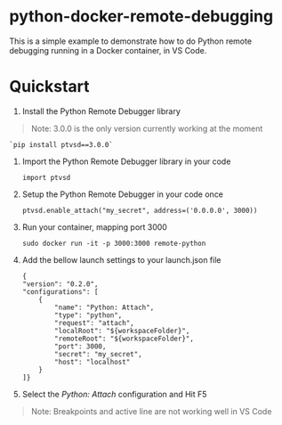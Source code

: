 # python-docker-remote-debugging
This is a simple example to demonstrate how to do Python remote debugging running in a Docker container, in VS Code.

# Quickstart 


1. Install the Python Remote Debugger library 
> Note: 3.0.0 is the only version currently working at the moment
    
    `pip install ptvsd==3.0.0`
    


1. Import the Python Remote Debugger library in your code

    `import ptvsd`
    
1. Setup the Python Remote Debugger in your code once

    `ptvsd.enable_attach("my_secret", address=('0.0.0.0', 3000))`

1. Run your container, mapping port 3000

    `sudo docker run -it -p 3000:3000 remote-python`

1. Add the bellow launch settings to your launch.json file

    ```
    {
    "version": "0.2.0",
    "configurations": [
        {
            "name": "Python: Attach",
            "type": "python",
            "request": "attach",
            "localRoot": "${workspaceFolder}",
            "remoteRoot": "${workspaceFolder}",
            "port": 3000,
            "secret": "my_secret",
            "host": "localhost"
        } 
    ]}
    ```

1. Select the *Python: Attach* configuration and Hit F5
  
  > Note: Breakpoints and active line are not working well in VS Code